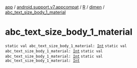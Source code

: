 [app](../../../index.md) / [android.support.v7.appcompat](../../index.md) / [R](../index.md) / [dimen](index.md) / [abc_text_size_body_1_material](.)

# abc_text_size_body_1_material

`static val abc_text_size_body_1_material: `[`Int`](https://kotlinlang.org/api/latest/jvm/stdlib/kotlin/-int/index.html)
`static val abc_text_size_body_1_material: `[`Int`](https://kotlinlang.org/api/latest/jvm/stdlib/kotlin/-int/index.html)
`static val abc_text_size_body_1_material: `[`Int`](https://kotlinlang.org/api/latest/jvm/stdlib/kotlin/-int/index.html)
`static val abc_text_size_body_1_material: `[`Int`](https://kotlinlang.org/api/latest/jvm/stdlib/kotlin/-int/index.html)